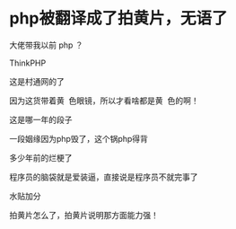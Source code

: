# php被翻译成了拍黄片，无语了


大佬带我以前 php ？

ThinkPHP

这是村通网的了

因为这货带着黄&nbsp;&nbsp;色眼镜，所以才看啥都是黄&nbsp;&nbsp;色的啊！

这是哪一年的段子<img id="aimg_m5mwd" onclick="zoom(this, this.src, 0, 0, 0)" class="zoom" src="https://cdn.jsdelivr.net/gh/hishis/forum-master/public/images/patch.gif" onmouseover="img_onmouseoverfunc(this)" onload="thumbImg(this)" border="0" alt="" />

一段姻缘因为php毁了，这个锅php得背<img src="static/image/smiley/default/lol.gif" smilieid="12" border="0" alt="" />

多少年前的烂梗了

程序员的脑袋就是爱装逼，直接说是程序员不就完事了

水贴加分<img src="static/image/smiley/default/smile.gif" smilieid="1" border="0" alt="" />

拍黄片怎么了，拍黄片说明那方面能力强！
